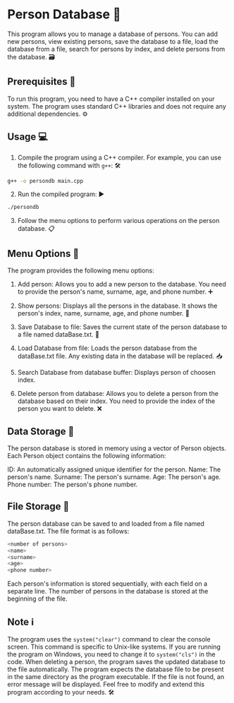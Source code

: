 # Person Database :busts_in_silhouette:

This program allows you to manage a database of persons. You can add new persons, view existing persons, save the database to a file, load the database from a file, search for persons by index, and delete persons from the database. :card_file_box:

## Prerequisites :memo:

To run this program, you need to have a C++ compiler installed on your system. The program uses standard C++ libraries and does not require any additional dependencies. :gear:

## Usage :computer:

1. Compile the program using a C++ compiler. For example, you can use the following command with `g++`: :hammer_and_wrench:

```bash
g++ -o persondb main.cpp
```
2. Run the compiled program: :arrow_forward:
```bash
./persondb
```
3. Follow the menu options to perform various operations on the person database. :clipboard:

## Menu Options :bookmark_tabs:
The program provides the following menu options:

1. Add person: Allows you to add a new person to the database. You need to provide the person's name, surname, age, and phone number. :heavy_plus_sign:

2. Show persons: Displays all the persons in the database. It shows the person's index, name, surname, age, and phone number. :eyes:

3. Save Database to file: Saves the current state of the person database to a file named dataBase.txt. :floppy_disk:

4. Load Database from file: Loads the person database from the dataBase.txt file. Any existing data in the database will be replaced. :inbox_tray:

5. Search Database from database buffer: Displays person of choosen index.

6. Delete person from database: Allows you to delete a person from the database based on their index. You need to provide the index of the person you want to delete. :x:

## Data Storage :file_folder:
The person database is stored in memory using a vector of Person objects. Each Person object contains the following information:

ID: An automatically assigned unique identifier for the person.
Name: The person's name.
Surname: The person's surname.
Age: The person's age.
Phone number: The person's phone number.
## File Storage :floppy_disk:
The person database can be saved to and loaded from a file named dataBase.txt. The file format is as follows:
```cpp
<number of persons>
<name>
<surname>
<age>
<phone number>
```
Each person's information is stored sequentially, with each field on a separate line. The number of persons in the database is stored at the beginning of the file.

## Note :information_source:
The program uses the ```system("clear")``` command to clear the console screen. This command is specific to Unix-like systems. If you are running the program on Windows, you need to change it to ```system("cls")``` in the code.
When deleting a person, the program saves the updated database to the file automatically.
The program expects the database file to be present in the same directory as the program executable. If the file is not found, an error message will be displayed.
Feel free to modify and extend this program according to your needs. :hammer_and_wrench:
